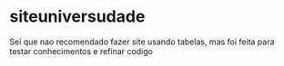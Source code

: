 # siteuniversudade
Sei que nao recomendado fazer site usando tabelas, mas foi feita para testar conhecimentos e refinar codigo
